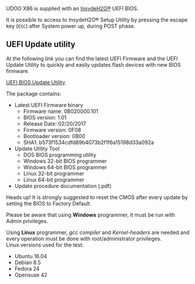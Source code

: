 UDOO X86 is supplied with an [InsydeH2O®](https://www.insyde.com/products) UEFI BIOS.

It is possible to access to InsydeH2O® Setup Utility by pressing the escape key (`ESC`) after System power up, during POST phase.

## UEFI Update utility

At the following link you can find the latest UEFI Firmware and the UEFI Update Utility to quickly and easily updates flash devices with new BIOS firmware.

[UEFI BIOS Update Utility](http://download.udoo.org/files/UDOO_X86/UEFI_update/UDOOX86_B02-Bios_Update_rel101.zip)

The package contains:
* Latest UEFI Firmware binary
  * Firmware name:       0B020000.101
  * BIOS version:        1.01
  * Release Date:        02/20/2017
  * Firmware version:    0F08
  * Bootloader version:  0B00
  * SHA1: b573f1534cdfd89b4073b2f1f6a15198d33a092a
* Update Utility Tool
  * DOS BIOS programming utility
  * Windows 32-bit BIOS programmer
  * Windows 64-bit BIOS programmer
  * Linux 32-bit programmer
  * Linux 64-bit programmer
* Update procedure documentation (.pdf)

<span class="label label-warning">Heads up!</span>  It is strongly suggested to reset the CMOS after every update by setting the BIOS to Factory Default.

Please be aware that using **Windows** programmer, it must be run with Admin privileges.

Using **Linux** programmer, *gcc compiler* and *Kernel-headers* are needed and every operation must be done with root/administrator privileges.  
Linux versions used for the test:
* Ubuntu 16.04
* Debian 8.5
* Fedora 24
* Opensuse 42

